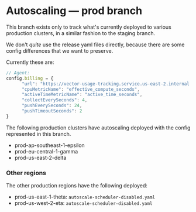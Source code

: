 # Autoscaling — prod branch

This branch exists only to track what's currently deployed to various production clusters, in a
similar fashion to the staging branch.

We don't *quite* use the release yaml files directly, because there are some config differences that
we want to preserve.

Currently these are:

```js
// Agent:
config.billing = {
      "url": "https://vector-usage-tracking.service.us-east-2.internal.aws.neon.tech/v1",
      "cpuMetricName": "effective_compute_seconds",
      "activeTimeMetricName": "active_time_seconds",
      "collectEverySeconds": 4,
      "pushEverySeconds": 24,
      "pushTimeoutSeconds": 2
}
```

The following production clusters have autoscaling deployed with the config represented in this
branch.

- prod-ap-southeast-1-epsilon
- prod-eu-central-1-gamma
- prod-us-east-2-delta

### Other regions

The other production regions have the following deployed:

* prod-us-east-1-theta: `autoscale-scheduler-disabled.yaml`
* prod-us-west-2-eta: `autoscale-scheduler-disabled.yaml`
